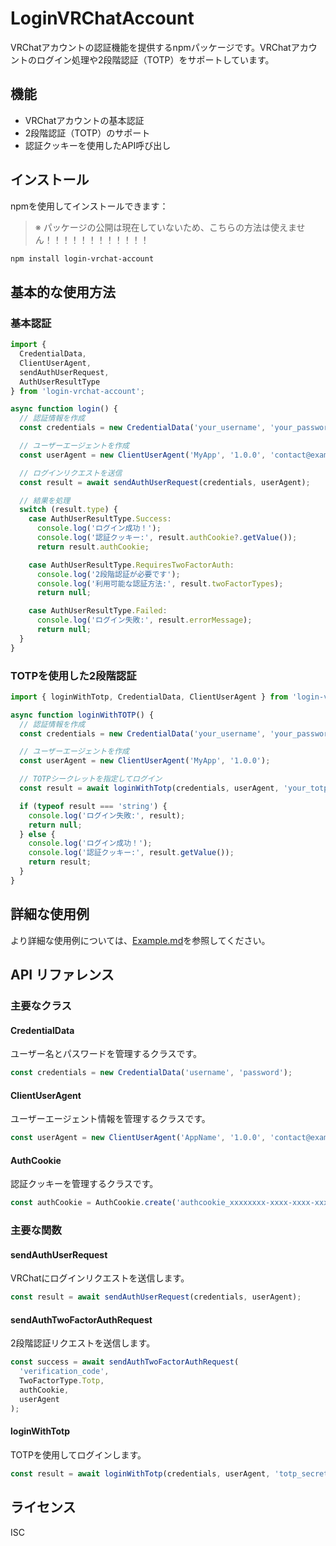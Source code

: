 # LoginVRChatAccount

VRChatアカウントの認証機能を提供するnpmパッケージです。VRChatアカウントのログイン処理や2段階認証（TOTP）をサポートしています。

## 機能

- VRChatアカウントの基本認証
- 2段階認証（TOTP）のサポート
- 認証クッキーを使用したAPI呼び出し

## インストール

npmを使用してインストールできます：
> ※ パッケージの公開は現在していないため、こちらの方法は使えません！！！！！！！！！！！！
```bash
npm install login-vrchat-account
```

## 基本的な使用方法

### 基本認証

```typescript
import { 
  CredentialData, 
  ClientUserAgent, 
  sendAuthUserRequest, 
  AuthUserResultType 
} from 'login-vrchat-account';

async function login() {
  // 認証情報を作成
  const credentials = new CredentialData('your_username', 'your_password');

  // ユーザーエージェントを作成
  const userAgent = new ClientUserAgent('MyApp', '1.0.0', 'contact@example.com');

  // ログインリクエストを送信
  const result = await sendAuthUserRequest(credentials, userAgent);

  // 結果を処理
  switch (result.type) {
    case AuthUserResultType.Success:
      console.log('ログイン成功！');
      console.log('認証クッキー:', result.authCookie?.getValue());
      return result.authCookie;

    case AuthUserResultType.RequiresTwoFactorAuth:
      console.log('2段階認証が必要です');
      console.log('利用可能な認証方法:', result.twoFactorTypes);
      return null;

    case AuthUserResultType.Failed:
      console.log('ログイン失敗:', result.errorMessage);
      return null;
  }
}
```

### TOTPを使用した2段階認証

```typescript
import { loginWithTotp, CredentialData, ClientUserAgent } from 'login-vrchat-account';

async function loginWithTOTP() {
  // 認証情報を作成
  const credentials = new CredentialData('your_username', 'your_password');

  // ユーザーエージェントを作成
  const userAgent = new ClientUserAgent('MyApp', '1.0.0');

  // TOTPシークレットを指定してログイン
  const result = await loginWithTotp(credentials, userAgent, 'your_totp_secret');

  if (typeof result === 'string') {
    console.log('ログイン失敗:', result);
    return null;
  } else {
    console.log('ログイン成功！');
    console.log('認証クッキー:', result.getValue());
    return result;
  }
}
```

## 詳細な使用例

より詳細な使用例については、[Example.md](./Example.md)を参照してください。

## API リファレンス

### 主要なクラス

#### CredentialData

ユーザー名とパスワードを管理するクラスです。

```typescript
const credentials = new CredentialData('username', 'password');
```

#### ClientUserAgent

ユーザーエージェント情報を管理するクラスです。

```typescript
const userAgent = new ClientUserAgent('AppName', '1.0.0', 'contact@example.com');
```

#### AuthCookie

認証クッキーを管理するクラスです。

```typescript
const authCookie = AuthCookie.create('authcookie_xxxxxxxx-xxxx-xxxx-xxxx-xxxxxxxxxxxx');
```

### 主要な関数

#### sendAuthUserRequest

VRChatにログインリクエストを送信します。

```typescript
const result = await sendAuthUserRequest(credentials, userAgent);
```

#### sendAuthTwoFactorAuthRequest

2段階認証リクエストを送信します。

```typescript
const success = await sendAuthTwoFactorAuthRequest(
  'verification_code', 
  TwoFactorType.Totp, 
  authCookie, 
  userAgent
);
```

#### loginWithTotp

TOTPを使用してログインします。

```typescript
const result = await loginWithTotp(credentials, userAgent, 'totp_secret');
```

## ライセンス

ISC
